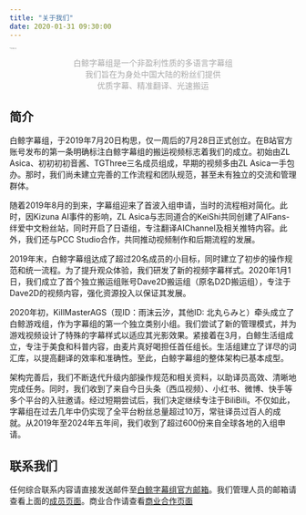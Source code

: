 ```yaml
---
title: "关于我们"
date: 2020-01-31 09:30:00
---
```


<img src="https://s2.loli.net/2024/01/17/CGeZhq1FYovxz2p.jpg" style="zoom:10%;" alt="白鲸字幕组-头像" loading="lazy">

<div style="color: #A9A9A9; margin-top: 1em; text-align: center;">白鲸字幕组是一个非盈利性质的多语言字幕组<br>我们旨在为身处中国大陆的粉丝们提供<br>优质字幕、精准翻译、光速搬运</div>

## 简介

白鲸字幕组，于2019年7月20日构思，仅一周后的7月28日正式创立。在B站官方账号发布的第一条明确标注白鲸字幕组的搬运视频标志着我们的成立。初始由ZL Asica、初初初初音酱、TGThree三名成员组成，早期的视频多由ZL Asica一手包办。那时，我们尚未建立完善的工作流程和团队规范，甚至未有独立的交流和管理群体。

随着2019年8月的到来，字幕组迎来了首波入组申请，当时的流程相对简化。此时，因Kizuna AI事件的影响，ZL Asica与志同道合的KeiShi共同创建了AIFans-绊爱中文粉丝站，同时开启了日语组，专注翻译AIChannel及相关推特内容。此外，我们还与PCC Studio合作，共同推动视频制作和后期流程的发展。

2019年末，白鲸字幕组达成了超过20名成员的小目标，同时建立了初步的操作规范和统一流程。为了提升观众体验，我们研发了新的视频字幕样式。2020年1月1日，我们成立了首个独立搬运组账号Dave2D搬运组（原名D2D搬运组），专注于Dave2D的视频内容，强化资源投入以保证其发展。

2020年初，KillMasterAGS（现ID：雨沫云汐，其他ID: 北丸らみと）牵头成立了白鲸游戏组，作为字幕组的第一个独立类别小组。我们尝试了新的管理模式，并为游戏视频设计了特殊的字幕样式以适应其光影效果。紧接着在3月，白鲸生活组成立，专注于美食和科普内容，由麦片真好喝担任首任组长。生活组建立了详尽的词汇库，以提高翻译的效率和准确性。至此，白鲸字幕组的整体架构已基本成型。

架构完善后，我们不断迭代升级内部操作规范和相关资料，以助译员高效、清晰地完成任务。同时，我们收到了来自今日头条（西瓜视频）、小红书、微博、快手等多个平台的入驻邀请。经过短期尝试后，我们决定继续专注于BiliBili。不仅如此，字幕组在过去几年中仍实现了全平台粉丝总量超过10万，常驻译员过百人的成就。从2019年至2024年五年间，我们收到了超过600份来自全球各地的入组申请。

## 联系我们

任何综合联系内容请直接发送邮件至<a href="mailto:admin@belugasubs.com" target="_blank" title="白鲸字幕组官方邮箱">白鲸字幕组官方邮箱</a>。我们管理人员的邮箱请查看上面的<a href="/members" title="白鲸字幕组官方邮箱">成员页面</a>。商业合作请查看<a href="/business" title="白鲸字幕组官方邮箱">商业合作页面</a>
